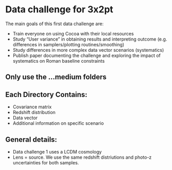 # Data challenge for 3x2pt
The main goals of this first data challenge are:
- Train everyone on using Cocoa with their local resources 
- Study “User variance” in obtaining results and interpreting outcome (e.g. differences in samplers/plotting routines/smoothing)
- Study differences in more complex data vector scenarios (systematics)
- Publish paper documenting the challenge and exploring the impact of systematics on Roman baseline constraints 



## Only use the ...medium folders

## Each Directory Contains:
- Covariance matrix
- Redshift distribution
- Data vector
- Additional information on specific scenario

## General details:
- Data challenge 1 uses a LCDM cosmology
- Lens = source. We use the same redshift distriutions and photo-z uncertainties for both samples.
